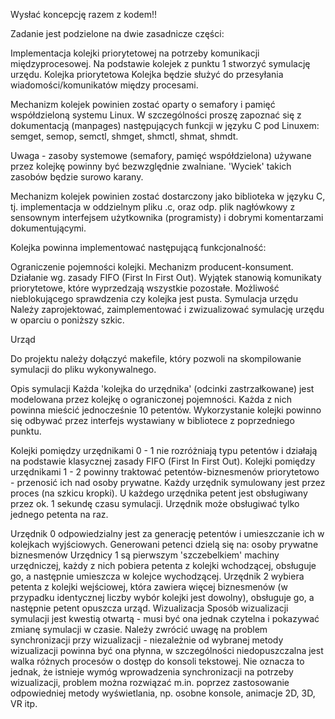 Wysłać koncepcję razem z kodem!!

Zadanie jest podzielone na dwie zasadnicze części:

Implementacja kolejki priorytetowej na potrzeby komunikacji międzyprocesowej.
Na podstawie kolejek z punktu 1 stworzyć symulację urzędu.
 Kolejka priorytetowa
Kolejka będzie służyć do przesyłania wiadomości/komunikatów między procesami.

Mechanizm kolejek powinien zostać oparty o semafory i pamięć współdzieloną systemu Linux. W szczególności proszę zapoznać się z dokumentacją (manpages) następujących funkcji w języku C pod Linuxem: semget, semop, semctl, shmget, shmctl, shmat, shmdt.

Uwaga - zasoby systemowe (semafory, pamięć współdzielona) używane przez kolejkę powinny być bezwzględnie zwalniane. 'Wyciek' takich zasobów będzie surowo karany.

Mechanizm kolejek powinien zostać dostarczony jako biblioteka w języku C, tj. implementacja w oddzielnym pliku .c, oraz odp. plik nagłówkowy z sensownym interfejsem użytkownika (programisty) i dobrymi komentarzami dokumentującymi.

Kolejka powinna implementować następującą funkcjonalność:

Ograniczenie pojemności kolejki.
Mechanizm producent-konsument.
Działanie wg. zasady FIFO (First In First Out). Wyjątek stanowią komunikaty priorytetowe, które wyprzedzają wszystkie pozostałe.
Możliwość nieblokującego sprawdzenia czy kolejka jest pusta.
 Symulacja urzędu
Należy zaprojektować, zaimplementować i zwizualizować symulację urzędu w oparciu o poniższy szkic.

Urząd

Do projektu należy dołączyć makefile, który pozwoli na skompilowanie symulacji do pliku wykonywalnego.

 Opis symulacji
Każda 'kolejka do urzędnika' (odcinki zastrzałkowane) jest modelowana przez kolejkę o ograniczonej pojemności. Każda z nich powinna mieścić jednocześnie 10 petentów. Wykorzystanie kolejki powinno się odbywać przez interfejs wystawiany w bibliotece z poprzedniego punktu.

Kolejki pomiędzy urzędnikami 0 - 1 nie rozróżniają typu petentów i działają na podstawie klasycznej zasady FIFO (First In First Out).
Kolejki pomiędzy urzędnikami 1 - 2 powinny traktować petentów-biznesmenów priorytetowo - przenosić ich nad osoby prywatne.
Każdy urzędnik symulowany jest przez proces (na szkicu kropki). U każdego urzędnika petent jest obsługiwany przez ok. 1 sekundę czasu symulacji. Urzędnik może obsługiwać tylko jednego petenta na raz.

Urzędnik 0 odpowiedzialny jest za generację petentów i umieszczanie ich w kolejkach wyjściowych. Generowani petenci dzielą się na:
osoby prywatne
biznesmenów
Urzędnicy 1 są pierwszym 'szczebelkiem' machiny urzędniczej, każdy z nich pobiera petenta z kolejki wchodzącej, obsługuje go, a następnie umieszcza w kolejce wychodzącej.
Urzędnik 2 wybiera petenta z kolejki wejściowej, która zawiera więcej biznesmenów (w przypadku identycznej liczby wybór kolejki jest dowolny), obsługuje go, a następnie petent opuszcza urząd.
 Wizualizacja
Sposób wizualizacji symulacji jest kwestią otwartą - musi być ona jednak czytelna i pokazywać zmianę symulacji w czasie. Należy zwrócić uwagę na problem synchronizacji przy wizualizacji - niezależnie od wybranej metody wizualizacji powinna być ona płynna, w szczególności niedopuszczalna jest walka różnych procesów o dostęp do konsoli tekstowej. Nie oznacza to jednak, że istnieje wymóg wprowadzenia synchronizacji na potrzeby wizualizacji, problem można rozwiązać m.in. poprzez zastosowanie odpowiedniej metody wyświetlania, np. osobne konsole, animacje 2D, 3D, VR itp.
